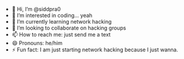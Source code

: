 - 👋 Hi, I’m @siddpra0
- 👀 I’m interested in coding... yeah
- 🌱 I’m currently learning network hacking
- 💞️ I’m looking to collaborate on hacking groups
- 📫 How to reach me: just send me a text
- 😄 Pronouns: he/him
- ⚡ Fun fact: I am just starting network hacking because I just wanna.

<!---
siddpra0/siddpra0 is a ✨ special ✨ repository because its `README.md` (this file) appears on your GitHub profile.
You can click the Preview link to take a look at your changes.
--->
